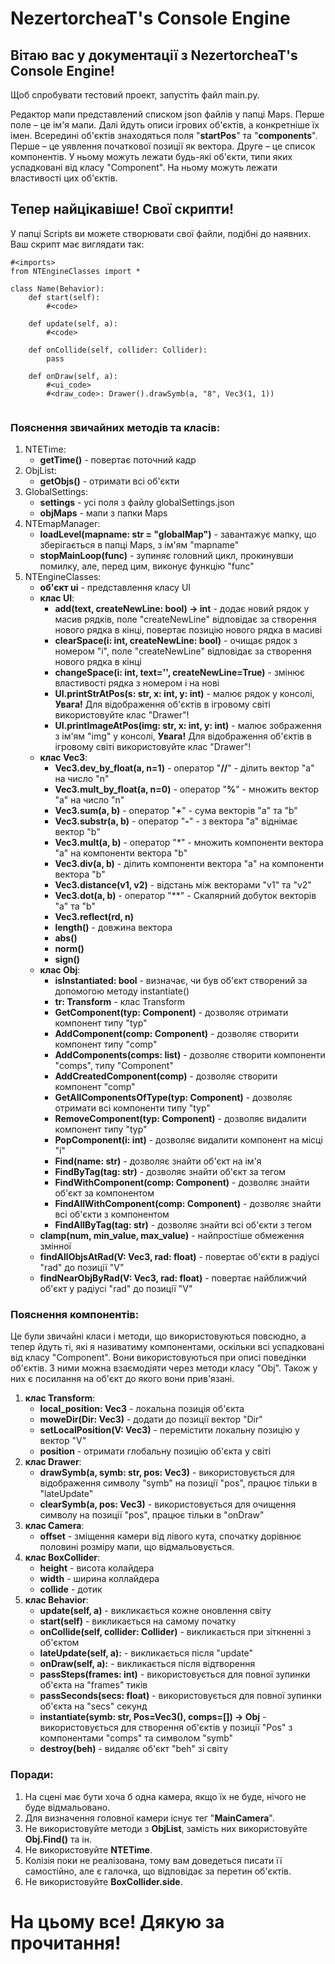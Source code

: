 # NezertorcheaT's Console Engine

## Вітаю вас у документації з NezertorcheaT's Console Engine!

Щоб спробувати тестовий проект, запустіть файл main.py.

Редактор мапи представлений списком json файлів у папці Maps.
Перше поле – це ім'я мапи.
Далі йдуть описи ігрових об'єктів, а конкретніше їх імен.
Всередині об'єктів знаходяться поля "**startPos**" та "**components**".
Перше – це уявлення початкової позиції як вектора.
Друге – це список компонентів.
У ньому можуть лежати будь-які об'єкти, типи яких успадковані від класу "Component".
На ньому можуть лежати властивості цих об'єктів.

## Тепер найцікавіше! Свої скрипти!

У папці Scripts ви можете створювати свої файли, подібні до наявних. Ваш скрипт має виглядати так:

````
#<imports>
from NTEngineClasses import *

class Name(Behavior):
    def start(self):
        #<code>
    
    def update(self, a):
        #<code>

    def onCollide(self, collider: Collider):
        pass

    def onDraw(self, a):
        #<ui_code>
        #<draw_code>: Drawer().drawSymb(a, "8", Vec3(1, 1))
        
````

### Пояснення звичайних методів та класів:

1. NTETime:
    - **getTime()** - повертає поточний кадр
2. ObjList:
    - **getObjs()** - отримати всі об'єкти
3. GlobalSettings:
    - **settings** - усі поля з файлу globalSettings.json
    - **objMaps** - мапи з папки Maps
5. NTEmapManager:
    - **loadLevel(mapname: str = "globalMap")** - завантажує мапку, що зберігається в папці Maps, з ім'ям "mapname"
    - **stopMainLoop(func)** - зупиняє головний цикл, прокинувши помилку, але, перед цим, виконує функцію "func"
6. NTEngineClasses:
    - **об'єкт ui** - представлення класу UI
    - **клас UI**:
        - **add(text, createNewLine: bool) -> int** - додає новий рядок у масив рядків, поле "createNewLine" відповідає за створення нового рядка в кінці, повертає позицію нового рядка в масиві
        - **clearSpace(i: int, createNewLine: bool)** - очищає рядок з номером "i", поле "createNewLine" відповідає за створення нового рядка в кінці
        - **changeSpace(i: int, text='', createNewLine=True)** - змінює властивості рядка з номером i на нові
        - **UI.printStrAtPos(s: str, x: int, y: int)** - малює рядок у консолі, **Увага!** Для відображення об'єктів в ігровому світі використовуйте клас "Drawer"!
        - **UI.printImageAtPos(img: str, x: int, y: int)** - малює зображення з ім'ям "img" у консолі, **Увага!** Для відображення об'єктів в ігровому світі використовуйте клас "Drawer"!
    - **клас Vec3**:
        - **Vec3.dev_by_float(a, n=1)** - оператор "**//**" - ділить вектор "a" на число "n"
        - **Vec3.mult_by_float(a, n=0)** - оператор "**%**" - множить вектор "a" на число "n"
        - **Vec3.sum(a, b)** - оператор "**+**" - сума векторів "a" та "b"
        - **Vec3.substr(a, b)** - оператор "**-**" - з вектора "a" віднімає вектор "b"
        - **Vec3.mult(a, b)** - оператор "*" - множить компоненти вектора "a" на компоненти вектора "b"
        - **Vec3.div(a, b)** - ділить компоненти вектора "a" на компоненти вектора "b"
        - **Vec3.distance(v1, v2)** - відстань між векторами "v1" та "v2"
        - **Vec3.dot(a, b)** - оператор "**" - Скалярний добуток векторів "a" та "b"
        - **Vec3.reflect(rd, n)**
        - **length()** - довжина вектора
        - **abs()**
        - **norm()**
        - **sign()**
    - **клас Obj**:
        - **isInstantiated: bool** - визначає, чи був об'єкт створений за допомогою методу instantiate()
        - **tr: Transform** - клас Transform
        - **GetComponent(typ: Component)** - дозволяє отримати компонент типу "typ"
        - **AddComponent(comp: Component)** - дозволяє створити компонент типу "comp"
        - **AddComponents(comps: list)** - дозволяє створити компоненти "comps", типу "Component"
        - **AddCreatedComponent(comp)** - дозволяє створити компонент "comp"
        - **GetAllComponentsOfType(typ: Component)** - дозволяє отримати всі компоненти типу "typ"
        - **RemoveComponent(typ: Component)** - дозволяє видалити компонент типу "typ"
        - **PopComponent(i: int)** - дозволяє видалити компонент на місці "i"
        - **Find(name: str)** - дозволяє знайти об'єкт на ім'я
        - **FindByTag(tag: str)** - дозволяє знайти об'єкт за тегом
        - **FindWithComponent(comp: Component)** - дозволяє знайти об'єкт за компонентом
        - **FindAllWithComponent(comp: Component)** - дозволяє знайти всі об'єкти з компонентом
        - **FindAllByTag(tag: str)** - дозволяє знайти всі об'єкти з тегом
    - **clamp(num, min_value, max_value)** - найпростіше обмеження змінної
    - **findAllObjsAtRad(V: Vec3, rad: float)** - повертає об'єкти в радіусі "rad" до позиції "V"
    - **findNearObjByRad(V: Vec3, rad: float)** - повертає найближчий об'єкт у радіусі "rad" до позиції "V"

### Пояснення компонентів:

Це були звичайні класи і методи, що використовуються повсюдно, а тепер йдуть ті, які я називатиму компонентами, оскільки всі успадковані від класу "Component".
Вони використовуються при описі поведінки об'єктів.
З ними можна взаємодіяти через методи класу "Obj".
Також у них є посилання на об'єкт до якого вони прив'язані.

1. **клас Transform**:
    - **local_position: Vec3** - локальна позиція об'єкта
    - **moweDir(Dir: Vec3)** - додати до позиції вектор "Dir"
    - **setLocalPosition(V: Vec3)** - перемістити локальну позицію у вектор "V"
    - **position** - отримати глобальну позицію об'єкта у світі
2. **клас Drawer**:
    - **drawSymb(a, symb: str, pos: Vec3)** - використовується для відображення символу "symb" на позиції "pos", працює тільки в "lateUpdate"
    - **clearSymb(a, pos: Vec3)** - використовується для очищення символу на позиції "pos", працює тільки в "onDraw"
3. **клас Camera**:
    - **offset** - зміщення камери від лівого кута, спочатку дорівнює половині розміру мапи, що відмальовується.
4. **клас BoxCollider**:
    - **height** - висота колайдера
    - **width** - ширина коллайдера
    - **collide** - дотик
5. **клас Behavior**:
    - **update(self, a)** - викликається кожне оновлення світу
    - **start(self)** - викликається на самому початку
    - **onCollide(self, collider: Collider)** - викликається при зіткненні з об'єктом
    - **lateUpdate(self, a):** - викликається після "update"
    - **onDraw(self, a):** - викликається після відтворення
    - **passSteps(frames: int)** - використовується для повної зупинки об'єкта на "frames" тиків
    - **passSeconds(secs: float)** - використовується для повної зупинки об'єкта на "secs" секунд
    - **instantiate(symb: str, Pos=Vec3(), comps=[]) -> Obj** - використовується для створення об'єктів у позиції "Pos" з компонентами "comps" та символом "symb"
    - **destroy(beh)** - видаляє об'єкт "beh" зі світу

### Поради:

1. На сцені має бути хоча б одна камера, якщо їх не буде, нічого не буде відмальовано.
2. Для визначення головної камери існує тег "**MainCamera**".
3. Не використовуйте методи з **ObjList**, замість них використовуйте **Obj.Find()** та ін.
4. Не використовуйте **NTETime**.
5. Колізія поки не реалізована, тому вам доведеться писати її самостійно, але є галочка, що відповідає за перетин об'єктів.
6. Не використовуйте **BoxCollider.side**.

# На цьому все! Дякую за прочитання!
